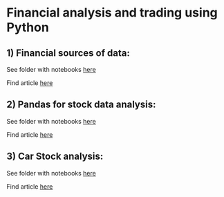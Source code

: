 # Financial analysis and trading using Python

## 1) Financial sources of data:
See folder with notebooks [here](https://github.com/jayashree8/Finance_Trading_In_Python/tree/main/Financial%20sources%20of%20data)

Find article [here](https://jayashree8.medium.com/how-to-get-financial-data-using-python-7a508f25fc39)

## 2) Pandas for stock data analysis:
See folder with notebooks [here](https://github.com/jayashree8/Finance_Trading_In_Python/tree/main/Pandas%20time%20series%20stock%20data)

Find article [here](https://jayashree8.medium.com/how-to-deal-with-time-series-stock-data-using-pandas-3cceb1839721)

## 3) Car Stock analysis:
See folder with notebooks [here](https://github.com/jayashree8/Finance_Trading_In_Python/tree/main/Car%20stock%20analysis)

Find article [here](https://jayashree8.medium.com/toyota-v-s-bmw-v-s-tesla-stock-analysis-using-python-3762caa1713a)